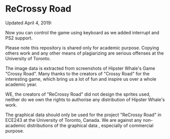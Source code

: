 # ReCrossy Road

Updated April 4, 2019:

Now you can control the game using keyboard as we added interrupt and PS2 support.


Please note this repository is shared only for academic purpose. Copying others work and any other means of plagiarizing are serious offenses at the University of Toronto.  

The image data is extracted from screenshots of Hipster Whale's Game "Crossy Road".
Many thanks to the creators of "Crossy Road" for the interesting game, which bring us a lot of fun
and inspire us over a whole academic year.

WE, the creators of "ReCrossy Road" did not design the sprites used, neither do we own the rights
to authorise any distribution of Hipster Whale's work.

The graphical data should only be used for the project "ReCrossy Road" in ECE243 at the University of Toronto, Canada.
We are against any non-academic distributions of the graphical data , especially of commercial purpose.
